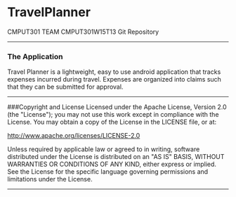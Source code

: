 # TravelPlanner
CMPUT301 TEAM CMPUT301W15T13 Git Repository
- - - 
### The Application 
Travel Planner is a lightweight, easy to use android application that tracks expenses incurred during travel. Expenses are organized into claims such that they can be submitted for approval.

- - -

###Copyright and License
Licensed under the Apache License, Version 2.0 (the "License"); you may not use this work except in compliance with the License. You may obtain a copy of the License in the LICENSE file, or at:

http://www.apache.org/licenses/LICENSE-2.0

Unless required by applicable law or agreed to in writing, software distributed under the License is distributed on an "AS IS" BASIS, WITHOUT WARRANTIES OR CONDITIONS OF ANY KIND, either express or implied. See the License for the specific language governing permissions and limitations under the License.

- - -
